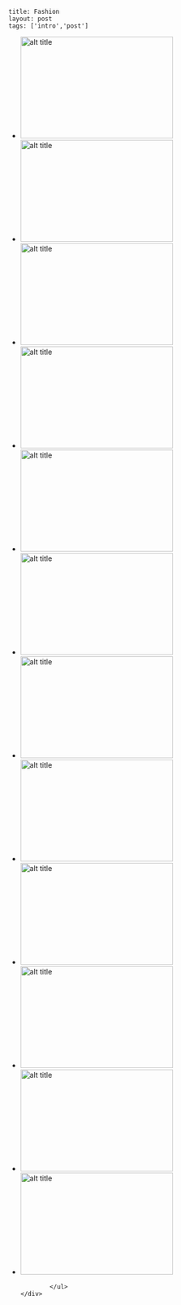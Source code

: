 ```
title: Fashion
layout: post
tags: ['intro','post']
```



<div class="row">
    <div class="span16">
        <ul class="media-grid">
              	  	<li class="span3">
                        <a class="thumbnail" rel="lightbox[group]" href="https://pp.vk.me/c313428/v313428109/417c/VoEop_i-2EA.jpg" ><img class="group1" src="https://pp.vk.me/c313428/v313428109/417c/VoEop_i-2EA.jpg" title="Image Title" alt="alt title" width="300" height="200"/></a>
                    </li> 
                    <li class="span3">
                        <a class="thumbnail" rel="lightbox[group]" href="https://pp.vk.me/c418929/v418929109/9c16/1-T7oH3AETM.jpg" ><img class="group1" src="https://pp.vk.me/c418929/v418929109/9c16/1-T7oH3AETM.jpg" title="Image Title" alt="alt title" width="300" height="200"/></a>
                    </li> 
                    <li class="span3">
                        <a class="thumbnail" rel="lightbox[group]" href="https://pp.vk.me/c418929/v418929109/99ac/pqHIsFcKeNU.jpg" ><img class="group1" src="https://pp.vk.me/c418929/v418929109/99ac/pqHIsFcKeNU.jpg" title="Image Title" alt="alt title" width="300" height="200"/></a>
                    </li> 
                    <li class="span3">
                        <a class="thumbnail" rel="lightbox[group]" href="https://pp.vk.me/c418929/v418929109/99ca/vNc1nPGsB_A.jpg" ><img class="group1" src="https://pp.vk.me/c418929/v418929109/99ca/vNc1nPGsB_A.jpg" title="Image Title" alt="alt title" width="300" height="200"/></a>
                    </li> 
                    <li class="span3">
                        <a class="thumbnail" rel="lightbox[group]" href="https://pp.vk.me/c418929/v418929109/9c02/mYG3y6gLmKU.jpg" ><img class="group1" src="https://pp.vk.me/c418929/v418929109/9c02/mYG3y6gLmKU.jpg" title="Image Title" alt="alt title" width="300" height="200"/></a>
                    </li> 
					<li class="span3">
                        <a class="thumbnail" rel="lightbox[group]" href="https://pp.vk.me/c418929/v418929109/9c0c/azSFx5HD4d8.jpg" ><img class="group1" src="https://pp.vk.me/c418929/v418929109/9c0c/azSFx5HD4d8.jpg" title="Image Title" alt="alt title" width="300" height="200"/></a>
                    </li> 
                       <li class="span3">
                        <a class="thumbnail" rel="lightbox[group]" href="https://pp.vk.me/c313428/v313428109/4186/7x0wnUBAQrI.jpg" height="200"><img class="group1" src="https://pp.vk.me/c313428/v313428109/4186/7x0wnUBAQrI.jpg" title="Image Title" alt="alt title" width="300" height="200"/></a>
                    </li> 
                    <li class="span3">
                        <a class="thumbnail" rel="lightbox[group]" href="https://pp.vk.me/c418929/v418929109/99a2/U1evRtxcDvw.jpg" height="200"><img class="group1" src="https://pp.vk.me/c418929/v418929109/99a2/U1evRtxcDvw.jpg" title="Image Title" alt="alt title" width="300" height="200"/></a>
                    </li> 
                    <li class="span3">
                        <a class="thumbnail" rel="lightbox[group]" href="https://pp.vk.me/c313428/v313428109/4190/b_90dAH7194.jpg" height="200"><img class="group1" src="https://pp.vk.me/c313428/v313428109/4190/b_90dAH7194.jpg" title="Image Title" alt="alt title" width="300" height="200"/></a>
                    </li> 
                    <li class="span3">
                        <a class="thumbnail" rel="lightbox[group]" href="https://pp.vk.me/c418929/v418929109/99b6/-dnp6r_kV70.jpg" height="200"><img class="group1" src="https://pp.vk.me/c418929/v418929109/99b6/-dnp6r_kV70.jpg" title="Image Title" alt="alt title" width="300" height="200"/></a>
                    </li> 
                    <li class="span3">
                        <a class="thumbnail" rel="lightbox[group]" href="https://pp.vk.me/c418929/v418929109/99c0/mUb1_HABbbQ.jpg" height="200"><img class="group1" src="https://pp.vk.me/c418929/v418929109/99c0/mUb1_HABbbQ.jpg" title="Image Title" alt="alt title" width="300" height="200"/></a>
                    </li> 
                   <li class="span3">
                        <a class="thumbnail" rel="lightbox[group]" href="https://pp.vk.me/c313428/v313428109/4172/U3YqbSDSfIA.jpg" height="200"><img class="group1" src="https://pp.vk.me/c313428/v313428109/4172/U3YqbSDSfIA.jpg" title="Image Title" alt="alt title" width="300" height="200"/></a>
                    </li> 
                    
                   
            </ul>
	</div>
</div>